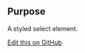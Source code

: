 ## Purpose
A styled select element.

[Edit this on GitHub](https://github.com/wellcometrust/wellcomecollection.org/edit/master/common/views/components/Select/README.md)
